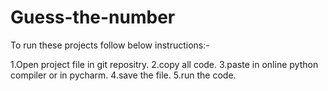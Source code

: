 # Guess-the-number
To run these projects follow below instructions:-

1.Open project file in git repositry.
2.copy all code.
3.paste in online python compiler or in pycharm.
4.save the file.
5.run the code.
